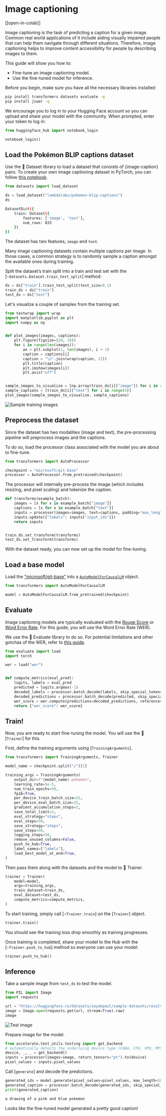 <!--Copyright 2023 The HuggingFace Team. All rights reserved.

Licensed under the Apache License, Version 2.0 (the "License"); you may not use this file except in compliance with
the License. You may obtain a copy of the License at

http://www.apache.org/licenses/LICENSE-2.0

Unless required by applicable law or agreed to in writing, software distributed under the License is distributed on
an "AS IS" BASIS, WITHOUT WARRANTIES OR CONDITIONS OF ANY KIND, either express or implied. See the License for the
specific language governing permissions and limitations under the License.

⚠️ Note that this file is in Markdown but contain specific syntax for our doc-builder (similar to MDX) that may not be
rendered properly in your Markdown viewer.

-->


# Image captioning

[[open-in-colab]]

Image captioning is the task of predicting a caption for a given image. Common real world applications of it include
aiding visually impaired people that can help them navigate through different situations. Therefore, image captioning
helps to improve content accessibility for people by describing images to them.

This guide will show you how to:

* Fine-tune an image captioning model.
* Use the fine-tuned model for inference. 

Before you begin, make sure you have all the necessary libraries installed:

```bash
pip install transformers datasets evaluate -q
pip install jiwer -q
```

We encourage you to log in to your Hugging Face account so you can upload and share your model with the community. When prompted, enter your token to log in:


```python
from huggingface_hub import notebook_login

notebook_login()
```

## Load the Pokémon BLIP captions dataset

Use the 🤗 Dataset library to load a dataset that consists of {image-caption} pairs. To create your own image captioning dataset
in PyTorch, you can follow [this notebook](https://github.com/NielsRogge/Transformers-Tutorials/blob/master/GIT/Fine_tune_GIT_on_an_image_captioning_dataset.ipynb). 


```python
from datasets import load_dataset

ds = load_dataset("lambdalabs/pokemon-blip-captions")
ds
```
```bash
DatasetDict({
    train: Dataset({
        features: ['image', 'text'],
        num_rows: 833
    })
})
```

The dataset has two features, `image` and `text`.

<Tip>

Many image captioning datasets contain multiple captions per image. In those cases, a common strategy is to randomly sample a caption amongst the available ones during training. 

</Tip>

Split the dataset’s train split into a train and test set with the [`~datasets.Dataset.train_test_split`] method:


```python
ds = ds["train"].train_test_split(test_size=0.1)
train_ds = ds["train"]
test_ds = ds["test"]
```

Let's visualize a couple of samples from the training set. 


```python
from textwrap import wrap
import matplotlib.pyplot as plt
import numpy as np


def plot_images(images, captions):
    plt.figure(figsize=(20, 20))
    for i in range(len(images)):
        ax = plt.subplot(1, len(images), i + 1)
        caption = captions[i]
        caption = "\n".join(wrap(caption, 12))
        plt.title(caption)
        plt.imshow(images[i])
        plt.axis("off")


sample_images_to_visualize = [np.array(train_ds[i]["image"]) for i in range(5)]
sample_captions = [train_ds[i]["text"] for i in range(5)]
plot_images(sample_images_to_visualize, sample_captions)
```
    
<div class="flex justify-center">
    <img src="https://huggingface.co/datasets/huggingface/documentation-images/resolve/main/transformers/tasks/sample_training_images_image_cap.png" alt="Sample training images"/>
</div>

## Preprocess the dataset

Since the dataset has two modalities (image and text), the pre-processing pipeline will preprocess images and the captions.

To do so, load the processor class associated with the model you are about to fine-tune. 

```python
from transformers import AutoProcessor

checkpoint = "microsoft/git-base"
processor = AutoProcessor.from_pretrained(checkpoint)
```

The processor will internally pre-process the image (which includes resizing, and pixel scaling) and tokenize the caption. 

```python
def transforms(example_batch):
    images = [x for x in example_batch["image"]]
    captions = [x for x in example_batch["text"]]
    inputs = processor(images=images, text=captions, padding="max_length")
    inputs.update({"labels": inputs["input_ids"]})
    return inputs


train_ds.set_transform(transforms)
test_ds.set_transform(transforms)
```

With the dataset ready, you can now set up the model for fine-tuning. 

## Load a base model

Load the ["microsoft/git-base"](https://huggingface.co/microsoft/git-base) into a [`AutoModelForCausalLM`](https://huggingface.co/docs/transformers/model_doc/auto#transformers.AutoModelForCausalLM) object.


```python
from transformers import AutoModelForCausalLM

model = AutoModelForCausalLM.from_pretrained(checkpoint)
```

## Evaluate

Image captioning models are typically evaluated with the [Rouge Score](https://huggingface.co/spaces/evaluate-metric/rouge) or [Word Error Rate](https://huggingface.co/spaces/evaluate-metric/wer). For this guide, you will use the Word Error Rate (WER). 

We use the 🤗 Evaluate library to do so. For potential limitations and other gotchas of the WER, refer to [this guide](https://huggingface.co/spaces/evaluate-metric/wer). 


```python
from evaluate import load
import torch

wer = load("wer")


def compute_metrics(eval_pred):
    logits, labels = eval_pred
    predicted = logits.argmax(-1)
    decoded_labels = processor.batch_decode(labels, skip_special_tokens=True)
    decoded_predictions = processor.batch_decode(predicted, skip_special_tokens=True)
    wer_score = wer.compute(predictions=decoded_predictions, references=decoded_labels)
    return {"wer_score": wer_score}
```

## Train!

Now, you are ready to start fine-tuning the model. You will use the 🤗 [`Trainer`] for this. 

First, define the training arguments using [`TrainingArguments`].


```python
from transformers import TrainingArguments, Trainer

model_name = checkpoint.split("/")[1]

training_args = TrainingArguments(
    output_dir=f"{model_name}-pokemon",
    learning_rate=5e-5,
    num_train_epochs=50,
    fp16=True,
    per_device_train_batch_size=32,
    per_device_eval_batch_size=32,
    gradient_accumulation_steps=2,
    save_total_limit=3,
    eval_strategy="steps",
    eval_steps=50,
    save_strategy="steps",
    save_steps=50,
    logging_steps=50,
    remove_unused_columns=False,
    push_to_hub=True,
    label_names=["labels"],
    load_best_model_at_end=True,
)
```

Then pass them along with the datasets and the model to 🤗 Trainer. 

```python
trainer = Trainer(
    model=model,
    args=training_args,
    train_dataset=train_ds,
    eval_dataset=test_ds,
    compute_metrics=compute_metrics,
)
```

To start training, simply call [`~Trainer.train`] on the [`Trainer`] object.

```python 
trainer.train()
```

You should see the training loss drop smoothly as training progresses.

Once training is completed, share your model to the Hub with the [`~Trainer.push_to_hub`] method so everyone can use your model:


```python
trainer.push_to_hub()
```

## Inference

Take a sample image from `test_ds` to test the model.


```python
from PIL import Image
import requests

url = "https://huggingface.co/datasets/sayakpaul/sample-datasets/resolve/main/pokemon.png"
image = Image.open(requests.get(url, stream=True).raw)
image
```

<div class="flex justify-center">
    <img src="https://huggingface.co/datasets/huggingface/documentation-images/resolve/main/transformers/tasks/test_image_image_cap.png" alt="Test image"/>
</div>
    
Prepare image for the model.

```python
from accelerate.test_utils.testing import get_backend
# automatically detects the underlying device type (CUDA, CPU, XPU, MPS, etc.)
device, _, _ = get_backend()
inputs = processor(images=image, return_tensors="pt").to(device)
pixel_values = inputs.pixel_values
```

Call [`generate`] and decode the predictions. 

```python
generated_ids = model.generate(pixel_values=pixel_values, max_length=50)
generated_caption = processor.batch_decode(generated_ids, skip_special_tokens=True)[0]
print(generated_caption)
```
```bash
a drawing of a pink and blue pokemon
```

Looks like the fine-tuned model generated a pretty good caption!
